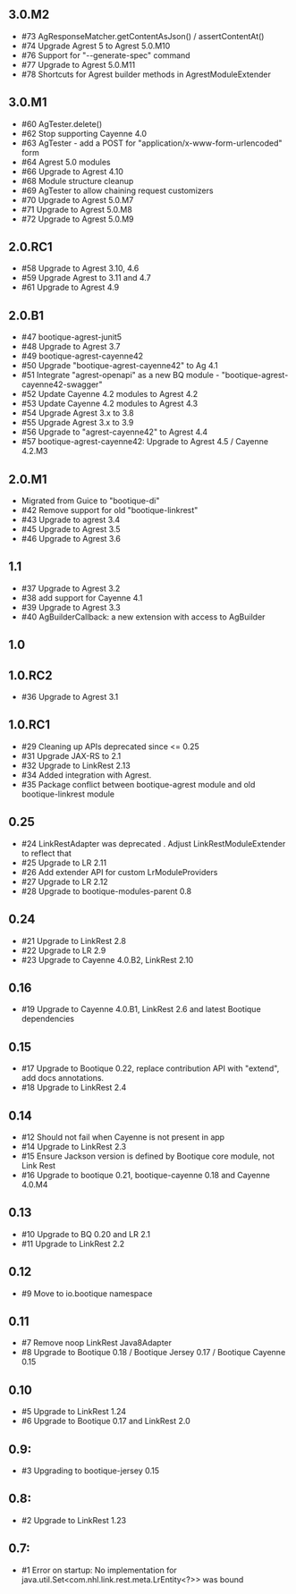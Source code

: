 ## 3.0.M2

* #73 AgResponseMatcher.getContentAsJson() / assertContentAt()
* #74 Upgrade Agrest 5 to Agrest 5.0.M10
* #76 Support for "--generate-spec" command
* #77 Upgrade to Agrest 5.0.M11
* #78 Shortcuts for Agrest builder methods in AgrestModuleExtender

## 3.0.M1

* #60 AgTester.delete()
* #62 Stop supporting Cayenne 4.0
* #63 AgTester - add a POST for "application/x-www-form-urlencoded" form
* #64 Agrest 5.0 modules
* #66 Upgrade to Agrest 4.10
* #68 Module structure cleanup
* #69 AgTester to allow chaining request customizers
* #70 Upgrade to Agrest 5.0.M7
* #71 Upgrade to Agrest 5.0.M8
* #72 Upgrade to Agrest 5.0.M9

## 2.0.RC1

* #58 Upgrade to Agrest 3.10, 4.6
* #59 Upgrade Agrest to 3.11 and 4.7
* #61 Upgrade to Agrest 4.9

## 2.0.B1

* #47 bootique-agrest-junit5
* #48 Upgrade to Agrest 3.7
* #49 bootique-agrest-cayenne42
* #50 Upgrade "bootique-agrest-cayenne42" to Ag 4.1
* #51 Integrate "agrest-openapi" as a new BQ module - "bootique-agrest-cayenne42-swagger"
* #52 Update Cayenne 4.2 modules to Agrest 4.2
* #53 Update Cayenne 4.2 modules to Agrest 4.3
* #54 Upgrade Agrest 3.x to 3.8
* #55 Upgrade Agrest 3.x to 3.9
* #56 Upgrade to "agrest-cayenne42" to Agrest 4.4
* #57 bootique-agrest-cayenne42: Upgrade to Agrest 4.5 / Cayenne 4.2.M3

## 2.0.M1

* Migrated from Guice to "bootique-di"
* #42 Remove support for old "bootique-linkrest"
* #43 Upgrade to agrest 3.4
* #45 Upgrade to Agrest 3.5
* #46 Upgrade to Agrest 3.6

## 1.1

* #37 Upgrade to Agrest 3.2
* #38 add support for Cayenne 4.1
* #39 Upgrade to Agrest 3.3 
* #40 AgBuilderCallback: a new extension with access to AgBuilder

## 1.0

## 1.0.RC2

*  #36 Upgrade to Agrest 3.1

## 1.0.RC1

* #29 Cleaning up APIs deprecated since <= 0.25
* #31 Upgrade JAX-RS to 2.1
* #32 Upgrade to LinkRest 2.13
* #34 Added integration with Agrest.
* #35 Package conflict between bootique-agrest module and old bootique-linkrest module

## 0.25

* #24 LinkRestAdapter was deprecated . Adjust LinkRestModuleExtender to reflect that
* #25 Upgrade to LR 2.11
* #26 Add extender API for custom LrModuleProviders
* #27 Upgrade to LR 2.12
* #28 Upgrade to bootique-modules-parent 0.8

## 0.24 

* #21 Upgrade to LinkRest 2.8
* #22 Upgrade to LR 2.9
* #23 Upgrade to Cayenne 4.0.B2, LinkRest 2.10

## 0.16

* #19 Upgrade to Cayenne 4.0.B1, LinkRest 2.6 and latest Bootique dependencies

## 0.15

* #17 Upgrade to Bootique 0.22, replace contribution API with "extend", add docs annotations.
* #18 Upgrade to LinkRest 2.4

## 0.14

* #12 Should not fail when Cayenne is not present in app
* #14 Upgrade to LinkRest 2.3
* #15 Ensure Jackson version is defined by Bootique core module, not Link Rest
* #16 Upgrade to bootique 0.21, bootique-cayenne 0.18 and Cayenne 4.0.M4

## 0.13

* #10 Upgrade to BQ 0.20 and LR 2.1
* #11 Upgrade to LinkRest 2.2

## 0.12

* #9 Move to io.bootique namespace

## 0.11

* #7 Remove noop LinkRest Java8Adapter
* #8 Upgrade to Bootique 0.18 / Bootique Jersey 0.17 / Bootique Cayenne 0.15

## 0.10

* #5 Upgrade to LinkRest 1.24
* #6 Upgrade to Bootique 0.17 and LinkRest 2.0

## 0.9:

* #3 Upgrading to bootique-jersey 0.15

## 0.8:

* #2 Upgrade to LinkRest 1.23

## 0.7:

* #1 Error on startup: No implementation for java.util.Set<com.nhl.link.rest.meta.LrEntity<?>> was bound

